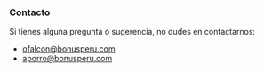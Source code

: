 ### Contacto

Si tienes alguna pregunta o sugerencia, no dudes en contactarnos:

- ofalcon@bonusperu.com
- aporro@bonusperu.com
